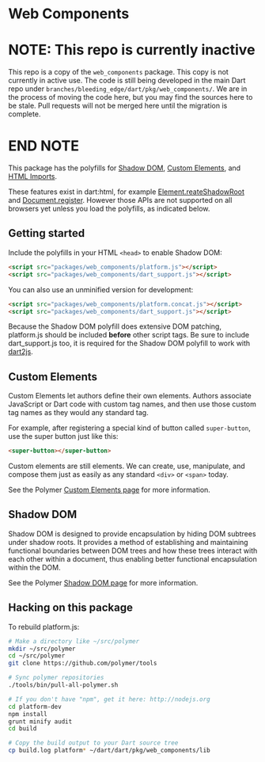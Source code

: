 # Web Components

# NOTE: This repo is currently inactive

This repo is a copy of the `web_components` package. This copy is not currently in
active use.  The code is still being developed in the main Dart repo under
`branches/bleeding_edge/dart/pkg/web_components/`. We are in the process of moving the
code here, but you may find the sources here to be stale. Pull requests will not
be merged here until the migration is complete. 

# END NOTE

This package has the polyfills for
[Shadow DOM](http://www.polymer-project.org/platform/shadow-dom.html),
[Custom Elements](http://www.polymer-project.org/platform/custom-elements.html),
and [HTML Imports](http://www.polymer-project.org/platform/html-imports.html).

These features exist in dart:html, for example
[Element.reateShadowRoot](https://api.dartlang.org/apidocs/channels/stable/#dart-dom-html.Element@id_createShadowRoot)
and [Document.register](https://api.dartlang.org/apidocs/channels/stable/#dart-dom-html.HtmlDocument@id_register).
However those APIs are not supported on all browsers yet unless you
load the polyfills, as indicated below.

## Getting started

Include the polyfills in your HTML `<head>` to enable Shadow DOM:

```html
<script src="packages/web_components/platform.js"></script>
<script src="packages/web_components/dart_support.js"></script>
```

You can also use an unminified version for development:

```html
<script src="packages/web_components/platform.concat.js"></script>
<script src="packages/web_components/dart_support.js"></script>
```

Because the Shadow DOM polyfill does extensive DOM patching, platform.js should
be included **before** other script tags. Be sure to include dart_support.js
too, it is required for the Shadow DOM polyfill to work with
[dart2js](https://www.dartlang.org/docs/dart-up-and-running/contents/ch04-tools-dart2js.html).

## Custom Elements

Custom Elements let authors define their own elements. Authors associate
JavaScript or Dart code with custom tag names, and then use those custom tag
names as they would any standard tag.

For example, after registering a special kind of button called `super-button`,
use the super button just like this:

```html
<super-button></super-button>
```

Custom elements are still elements. We can create, use, manipulate, and compose
them just as easily as any standard `<div>` or `<span>` today.

See the Polymer [Custom Elements page](http://www.polymer-project.org/platform/custom-elements.html)
for more information.

## Shadow DOM

Shadow DOM is designed to provide encapsulation by hiding DOM subtrees under
shadow roots. It provides a method of establishing and maintaining functional
boundaries between DOM trees and how these trees interact with each other within
a document, thus enabling better functional encapsulation within the DOM.

See the Polymer [Shadow DOM page](http://www.polymer-project.org/platform/shadow-dom.html)
for more information.


## Hacking on this package

To rebuild platform.js:

```bash
# Make a directory like ~/src/polymer
mkdir ~/src/polymer
cd ~/src/polymer
git clone https://github.com/polymer/tools

# Sync polymer repositories
./tools/bin/pull-all-polymer.sh

# If you don't have "npm", get it here: http://nodejs.org
cd platform-dev
npm install
grunt minify audit
cd build

# Copy the build output to your Dart source tree
cp build.log platform* ~/dart/dart/pkg/web_components/lib
```
